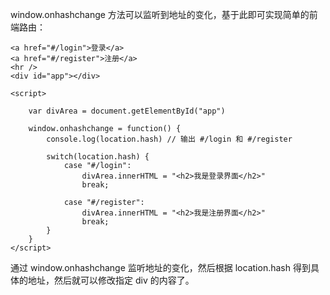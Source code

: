 
window.onhashchange 方法可以监听到地址的变化，基于此即可实现简单的前端路由：

```
<a href="#/login">登录</a>
<a href="#/register">注册</a>
<hr />
<div id="app"></div>

<script>

    var divArea = document.getElementById("app")

    window.onhashchange = function() {
        console.log(location.hash) // 输出 #/login 和 #/register

        switch(location.hash) {
            case "#/login":
                divArea.innerHTML = "<h2>我是登录界面</h2>"
                break;

            case "#/register":
                divArea.innerHTML = "<h2>我是注册界面</h2>"
                break;
        }
    }
</script>
```

通过 window.onhashchange 监听地址的变化，然后根据 location.hash 得到具体的地址，然后就可以修改指定 div 的内容了。
